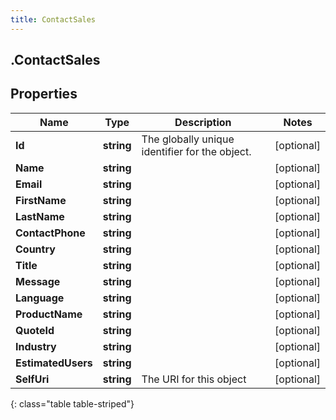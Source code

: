 ```yaml
---
title: ContactSales
---
```

## .ContactSales

## Properties

|Name | Type | Description | Notes|
|------------ | ------------- | ------------- | -------------|
| **Id** | **string** | The globally unique identifier for the object. | [optional] |
| **Name** | **string** |  | [optional] |
| **Email** | **string** |  | [optional] |
| **FirstName** | **string** |  | [optional] |
| **LastName** | **string** |  | [optional] |
| **ContactPhone** | **string** |  | [optional] |
| **Country** | **string** |  | [optional] |
| **Title** | **string** |  | [optional] |
| **Message** | **string** |  | [optional] |
| **Language** | **string** |  | [optional] |
| **ProductName** | **string** |  | [optional] |
| **QuoteId** | **string** |  | [optional] |
| **Industry** | **string** |  | [optional] |
| **EstimatedUsers** | **string** |  | [optional] |
| **SelfUri** | **string** | The URI for this object | [optional] |
{: class="table table-striped"}


